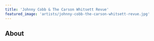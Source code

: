 ```yaml
---
title: 'Johnny Cobb & The Carson Whitsett Revue'
featured_image: 'artists/johnny-cobb-the-carson-whitsett-revue.jpg'
---
```


## About


